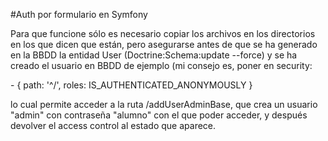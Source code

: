 #Auth por formulario en Symfony

Para que funcione sólo es necesario copiar los archivos en los directorios en los que dicen que están, pero asegurarse antes de que se ha generado en la BBDD la entidad User (Doctrine:Schema:update --force) y se ha creado el usuario en BBDD de ejemplo (mi consejo es, poner en security:

\- { path: '^/', roles: IS_AUTHENTICATED_ANONYMOUSLY }

lo cual permite acceder a  la ruta /addUserAdminBase, que crea un usuario "admin" con contraseña "alumno" con el que poder acceder, y después devolver el access control al estado que aparece. 

